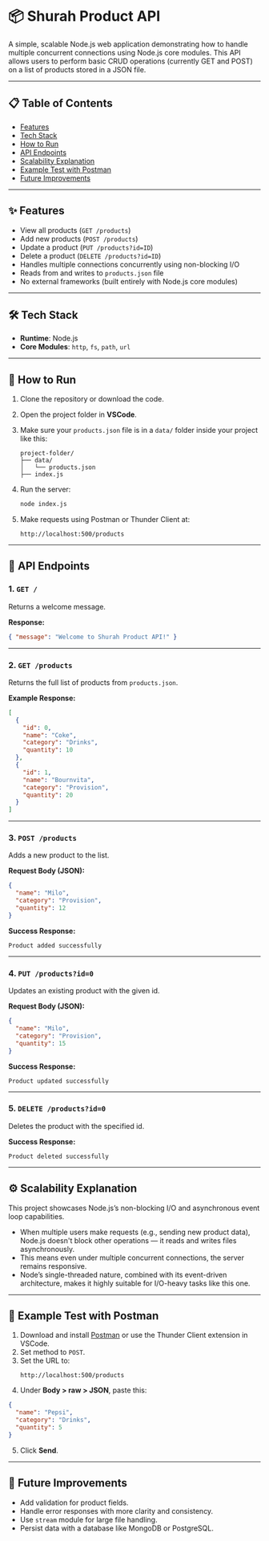 # 📦 Shurah Product API

A simple, scalable Node.js web application demonstrating how to handle multiple concurrent connections using Node.js core modules. This API allows users to perform basic CRUD operations (currently GET and POST) on a list of products stored in a JSON file.

---

## 📋 Table of Contents

- [Features](#features)
- [Tech Stack](#tech-stack)
- [How to Run](#how-to-run)
- [API Endpoints](#api-endpoints)
- [Scalability Explanation](#scalability-explanation)
- [Example Test with Postman](#example-test-with-postman)
- [Future Improvements](#future-improvements)

---

## ✨ Features

- View all products (`GET /products`)
- Add new products (`POST /products`)
- Update a product (`PUT /products?id=ID`)
- Delete a product (`DELETE /products?id=ID`)
- Handles multiple connections concurrently using non-blocking I/O
- Reads from and writes to `products.json` file
- No external frameworks (built entirely with Node.js core modules)

---

## 🛠 Tech Stack

- **Runtime**: Node.js
- **Core Modules**: `http`, `fs`, `path`, `url`

---

## 🚀 How to Run

1. Clone the repository or download the code.
2. Open the project folder in **VSCode**.
3. Make sure your `products.json` file is in a `data/` folder inside your project like this:

   ```
   project-folder/
   ├── data/
   │   └── products.json
   ├── index.js
   ```

4. Run the server:

   ```bash
   node index.js
   ```

5. Make requests using Postman or Thunder Client at:

   ```
   http://localhost:500/products
   ```

---

## 🔌 API Endpoints

### 1. `GET /`

Returns a welcome message.

**Response:**

```json
{ "message": "Welcome to Shurah Product API!" }
```

---

### 2. `GET /products`

Returns the full list of products from `products.json`.

**Example Response:**

```json
[
  {
    "id": 0,
    "name": "Coke",
    "category": "Drinks",
    "quantity": 10
  },
  {
    "id": 1,
    "name": "Bournvita",
    "category": "Provision",
    "quantity": 20
  }
]
```

---

### 3. `POST /products`

Adds a new product to the list.

**Request Body (JSON):**

```json
{
  "name": "Milo",
  "category": "Provision",
  "quantity": 12
}
```

**Success Response:**

```
Product added successfully
```

---

### 4. `PUT /products?id=0`

Updates an existing product with the given id.

**Request Body (JSON):**

```json
{
  "name": "Milo",
  "category": "Provision",
  "quantity": 15
}
```

**Success Response:**

```
Product updated successfully
```

---

### 5. `DELETE /products?id=0`

Deletes the product with the specified id.

**Success Response:**

```
Product deleted successfully
```

---

## ⚙️ Scalability Explanation

This project showcases Node.js’s non-blocking I/O and asynchronous event loop capabilities.

- When multiple users make requests (e.g., sending new product data), Node.js doesn't block other operations — it reads and writes files asynchronously.
- This means even under multiple concurrent connections, the server remains responsive.
- Node’s single-threaded nature, combined with its event-driven architecture, makes it highly suitable for I/O-heavy tasks like this one.

---

## 🧪 Example Test with Postman

1. Download and install [Postman](https://www.postman.com/downloads/) or use the Thunder Client extension in VSCode.
2. Set method to `POST`.
3. Set the URL to:
   ```
   http://localhost:500/products
   ```
4. Under **Body > raw > JSON**, paste this:

```json
{
  "name": "Pepsi",
  "category": "Drinks",
  "quantity": 5
}
```

5. Click **Send**.

---

## 🔮 Future Improvements

- Add validation for product fields.
- Handle error responses with more clarity and consistency.
- Use `stream` module for large file handling.
- Persist data with a database like MongoDB or PostgreSQL.
